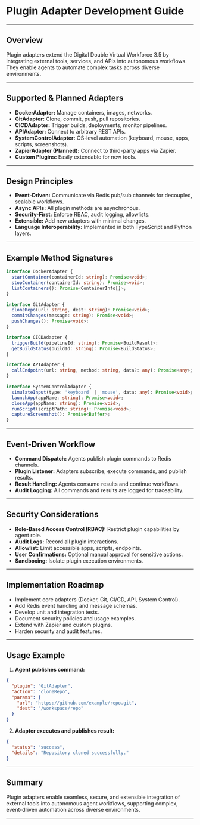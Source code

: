 # Plugin Adapter Development Guide

---

## Overview

Plugin adapters extend the Digital Double Virtual Workforce 3.5 by integrating external tools, services, and APIs into autonomous workflows. They enable agents to automate complex tasks across diverse environments.

---

## Supported & Planned Adapters

- **DockerAdapter:** Manage containers, images, networks.
- **GitAdapter:** Clone, commit, push, pull repositories.
- **CICDAdapter:** Trigger builds, deployments, monitor pipelines.
- **APIAdapter:** Connect to arbitrary REST APIs.
- **SystemControlAdapter:** OS-level automation (keyboard, mouse, apps, scripts, screenshots).
- **ZapierAdapter (Planned):** Connect to third-party apps via Zapier.
- **Custom Plugins:** Easily extendable for new tools.

---

## Design Principles

- **Event-Driven:** Communicate via Redis pub/sub channels for decoupled, scalable workflows.
- **Async APIs:** All plugin methods are asynchronous.
- **Security-First:** Enforce RBAC, audit logging, allowlists.
- **Extensible:** Add new adapters with minimal changes.
- **Language Interoperability:** Implemented in both TypeScript and Python layers.

---

## Example Method Signatures

```typescript
interface DockerAdapter {
  startContainer(containerId: string): Promise<void>;
  stopContainer(containerId: string): Promise<void>;
  listContainers(): Promise<ContainerInfo[]>;
}

interface GitAdapter {
  cloneRepo(url: string, dest: string): Promise<void>;
  commitChanges(message: string): Promise<void>;
  pushChanges(): Promise<void>;
}

interface CICDAdapter {
  triggerBuild(pipelineId: string): Promise<BuildResult>;
  getBuildStatus(buildId: string): Promise<BuildStatus>;
}

interface APIAdapter {
  callEndpoint(url: string, method: string, data?: any): Promise<any>;
}

interface SystemControlAdapter {
  simulateInput(type: 'keyboard' | 'mouse', data: any): Promise<void>;
  launchApp(appName: string): Promise<void>;
  closeApp(appName: string): Promise<void>;
  runScript(scriptPath: string): Promise<void>;
  captureScreenshot(): Promise<Buffer>;
}
```

---

## Event-Driven Workflow

- **Command Dispatch:** Agents publish plugin commands to Redis channels.
- **Plugin Listener:** Adapters subscribe, execute commands, and publish results.
- **Result Handling:** Agents consume results and continue workflows.
- **Audit Logging:** All commands and results are logged for traceability.

---

## Security Considerations

- **Role-Based Access Control (RBAC):** Restrict plugin capabilities by agent role.
- **Audit Logs:** Record all plugin interactions.
- **Allowlist:** Limit accessible apps, scripts, endpoints.
- **User Confirmations:** Optional manual approval for sensitive actions.
- **Sandboxing:** Isolate plugin execution environments.

---

## Implementation Roadmap

- Implement core adapters (Docker, Git, CI/CD, API, System Control).
- Add Redis event handling and message schemas.
- Develop unit and integration tests.
- Document security policies and usage examples.
- Extend with Zapier and custom plugins.
- Harden security and audit features.

---

## Usage Example

1. **Agent publishes command:**

```json
{
  "plugin": "GitAdapter",
  "action": "cloneRepo",
  "params": {
    "url": "https://github.com/example/repo.git",
    "dest": "/workspace/repo"
  }
}
```

2. **Adapter executes and publishes result:**

```json
{
  "status": "success",
  "details": "Repository cloned successfully."
}
```

---

## Summary

Plugin adapters enable seamless, secure, and extensible integration of external tools into autonomous agent workflows, supporting complex, event-driven automation across diverse environments.

---